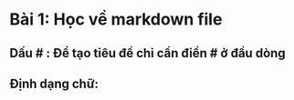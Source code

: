 # Bài 1: Học về markdown file
## Dấu # : Để tạo tiêu đề chỉ cần điền # ở đầu dòng
## Định dạng chữ:
